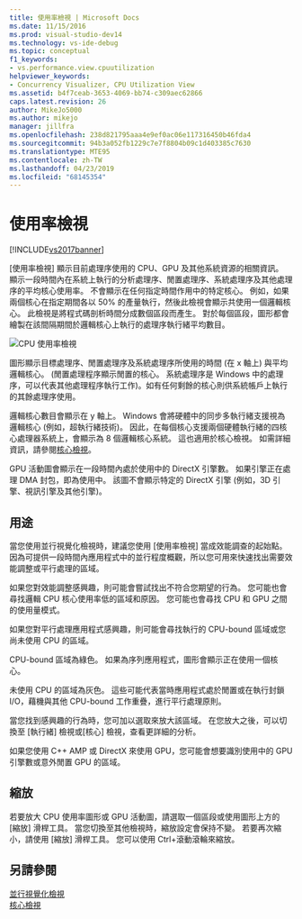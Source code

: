 ```yaml
---
title: 使用率檢視 | Microsoft Docs
ms.date: 11/15/2016
ms.prod: visual-studio-dev14
ms.technology: vs-ide-debug
ms.topic: conceptual
f1_keywords:
- vs.performance.view.cpuutilization
helpviewer_keywords:
- Concurrency Visualizer, CPU Utilization View
ms.assetid: b4f7ceab-3653-4069-bb74-c309aec62866
caps.latest.revision: 26
author: MikeJo5000
ms.author: mikejo
manager: jillfra
ms.openlocfilehash: 238d821795aaa4e9ef0ac06e117316450b46fda4
ms.sourcegitcommit: 94b3a052fb1229c7e7f8804b09c1d403385c7630
ms.translationtype: MTE95
ms.contentlocale: zh-TW
ms.lasthandoff: 04/23/2019
ms.locfileid: "68145354"
---
```

# <a name="utilization-view"></a>使用率檢視
[!INCLUDE[vs2017banner](../includes/vs2017banner.md)]

[使用率檢視]  顯示目前處理序使用的 CPU、GPU 及其他系統資源的相關資訊。 顯示一段時間內在系統上執行的分析處理序、閒置處理序、系統處理序及其他處理序的平均核心使用率。 不會顯示在任何指定時間作用中的特定核心。 例如，如果兩個核心在指定期間各以 50% 的產量執行，然後此檢視會顯示共使用一個邏輯核心。 此檢視是將程式碼剖析時間分成數個區段而產生。 對於每個區段，圖形都會繪製在該間隔期間於邏輯核心上執行的處理序執行緒平均數目。  
  
 ![CPU 使用率檢視](../profiling/media/vsts-ppacpuutil.png "VSTS_PPAcpuUtil")  
  
 圖形顯示目標處理序、閒置處理序及系統處理序所使用的時間 (在 x 軸上) 與平均邏輯核心。 (閒置處理程序顯示閒置的核心。 系統處理序是 Windows 中的處理序，可以代表其他處理程序執行工作)。如有任何剩餘的核心則供系統帳戶上執行的其餘處理序使用。  
  
 邏輯核心數目會顯示在 y 軸上。 Windows 會將硬體中的同步多執行緒支援視為邏輯核心 (例如，超執行緒技術)。 因此，在每個核心支援兩個硬體執行緒的四核心處理器系統上，會顯示為 8 個邏輯核心系統。 這也適用於核心檢視。 如需詳細資訊，請參閱[核心檢視](../profiling/cores-view.md)。  
  
 GPU 活動圖會顯示在一段時間內處於使用中的 DirectX 引擎數。  如果引擎正在處理 DMA 封包，即為使用中。  該圖不會顯示特定的 DirectX 引擎 (例如，3D 引擎、視訊引擎及其他引擎)。  
  
## <a name="purpose"></a>用途  
 當您使用並行視覺化檢視時，建議您使用 [使用率檢視] 當成效能調查的起始點。 因為可提供一段時間內應用程式中的並行程度概觀，所以您可用來快速找出需要效能調整或平行處理的區域。  
  
 如果您對效能調整感興趣，則可能會嘗試找出不符合您期望的行為。 您可能也會尋找邏輯 CPU 核心使用率低的區域和原因。 您可能也會尋找 CPU 和 GPU 之間的使用量模式。  
  
 如果您對平行處理應用程式感興趣，則可能會尋找執行的 CPU-bound 區域或您尚未使用 CPU 的區域。  
  
 CPU-bound 區域為綠色。 如果為序列應用程式，圖形會顯示正在使用一個核心。  
  
 未使用 CPU 的區域為灰色。 這些可能代表當時應用程式處於閒置或在執行封鎖 I/O，藉機與其他 CPU-bound 工作重疊，進行平行處理原則。  
  
 當您找到感興趣的行為時，您可加以選取來放大該區域。 在您放大之後，可以切換至 [執行緒] 檢視或[核心] 檢視，查看更詳細的分析。  
  
 如果您使用 C++ AMP 或 DirectX 來使用 GPU，您可能會想要識別使用中的 GPU 引擎數或意外閒置 GPU 的區域。  
  
## <a name="zooming"></a>縮放  
 若要放大 CPU 使用率圖形或 GPU 活動圖，請選取一個區段或使用圖形上方的 [縮放] 滑桿工具。 當您切換至其他檢視時，縮放設定會保持不變。 若要再次縮小，請使用 [縮放] 滑桿工具。 您可以使用 Ctrl+滾動滾輪來縮放。  
  
## <a name="see-also"></a>另請參閱  
 [並行視覺化檢視](../profiling/concurrency-visualizer.md)   
 [核心檢視](../profiling/cores-view.md)
